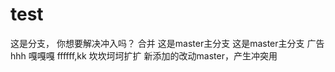 # test


这是分支，
你想要解决冲入吗？
合并
这是master主分支
这是master主分支
广告  
hhh
嘎嘎嘎
ffffff,kk
坎坎坷坷扩扩
新添加的改动master，产生冲突用
